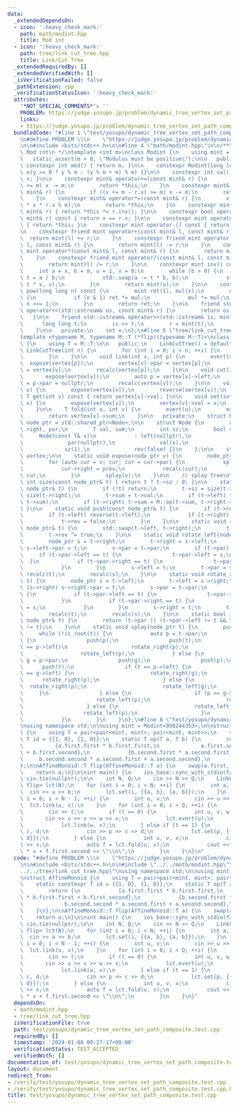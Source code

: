 ```yaml
---
data:
  _extendedDependsOn:
  - icon: ':heavy_check_mark:'
    path: math/modint.hpp
    title: Mod int
  - icon: ':heavy_check_mark:'
    path: tree/link_cut_tree.hpp
    title: Link/Cut Tree
  _extendedRequiredBy: []
  _extendedVerifiedWith: []
  _isVerificationFailed: false
  _pathExtension: cpp
  _verificationStatusIcon: ':heavy_check_mark:'
  attributes:
    '*NOT_SPECIAL_COMMENTS*': ''
    PROBLEM: https://judge.yosupo.jp/problem/dynamic_tree_vertex_set_path_composite
    links:
    - https://judge.yosupo.jp/problem/dynamic_tree_vertex_set_path_composite
  bundledCode: "#line 1 \"test/yosupo/dynamic_tree_vertex_set_path_composite.test.cpp\"\
    \n#define PROBLEM \\\n    \"https://judge.yosupo.jp/problem/dynamic_tree_vertex_set_path_composite\"\
    \n\n#include <bits/stdc++.h>\n\n#line 4 \"math/modint.hpp\"\n\n/**\n * @brief\
    \ Mod int\n */\ntemplate <int m>\nclass Modint {\n    using mint = Modint;\n \
    \   static_assert(m > 0, \"Modulus must be positive\");\n\n   public:\n    static\
    \ constexpr int mod() { return m; }\n\n    constexpr Modint(long long y = 0) :\
    \ x(y >= 0 ? y % m : (y % m + m) % m) {}\n\n    constexpr int val() const { return\
    \ x; }\n\n    constexpr mint& operator+=(const mint& r) {\n        if ((x += r.x)\
    \ >= m) x -= m;\n        return *this;\n    }\n    constexpr mint& operator-=(const\
    \ mint& r) {\n        if ((x += m - r.x) >= m) x -= m;\n        return *this;\n\
    \    }\n    constexpr mint& operator*=(const mint& r) {\n        x = static_cast<int>(1LL\
    \ * x * r.x % m);\n        return *this;\n    }\n    constexpr mint& operator/=(const\
    \ mint& r) { return *this *= r.inv(); }\n\n    constexpr bool operator==(const\
    \ mint& r) const { return x == r.x; }\n\n    constexpr mint operator+() const\
    \ { return *this; }\n    constexpr mint operator-() const { return mint(-x); }\n\
    \n    constexpr friend mint operator+(const mint& l, const mint& r) {\n      \
    \  return mint(l) += r;\n    }\n    constexpr friend mint operator-(const mint&\
    \ l, const mint& r) {\n        return mint(l) -= r;\n    }\n    constexpr friend\
    \ mint operator*(const mint& l, const mint& r) {\n        return mint(l) *= r;\n\
    \    }\n    constexpr friend mint operator/(const mint& l, const mint& r) {\n\
    \        return mint(l) /= r;\n    }\n\n    constexpr mint inv() const {\n   \
    \     int a = x, b = m, u = 1, v = 0;\n        while (b > 0) {\n            int\
    \ t = a / b;\n            std::swap(a -= t * b, b);\n            std::swap(u -=\
    \ t * v, v);\n        }\n        return mint(u);\n    }\n\n    constexpr mint\
    \ pow(long long n) const {\n        mint ret(1), mul(x);\n        while (n > 0)\
    \ {\n            if (n & 1) ret *= mul;\n            mul *= mul;\n           \
    \ n >>= 1;\n        }\n        return ret;\n    }\n\n    friend std::ostream&\
    \ operator<<(std::ostream& os, const mint& r) {\n        return os << r.x;\n \
    \   }\n\n    friend std::istream& operator>>(std::istream& is, mint& r) {\n  \
    \      long long t;\n        is >> t;\n        r = mint(t);\n        return is;\n\
    \    }\n\n   private:\n    int x;\n};\n#line 5 \"tree/link_cut_tree.hpp\"\n\n\
    template <typename M, typename M::T (*flip)(typename M::T)>\nclass LinkCutTree\
    \ {\n    using T = M::T;\n\n   public:\n    LinkCutTree() = default;\n    explicit\
    \ LinkCutTree(int n) {\n        for (int i = 0; i < n; ++i) {\n            vertex.push_back(std::make_shared<Node>(M::id));\n\
    \        }\n    }\n\n    void link(int v, int p) {\n        evert(v);\n      \
    \  expose(vertex[p]);\n        vertex[v]->par = vertex[p];\n        vertex[p]->right\
    \ = vertex[v];\n        recalc(vertex[p]);\n    }\n\n    void cut(int v) {\n \
    \       expose(vertex[v]);\n        auto p = vertex[v]->left;\n        vertex[v]->left\
    \ = p->par = nullptr;\n        recalc(vertex[v]);\n    }\n\n    void evert(int\
    \ v) {\n        expose(vertex[v]);\n        reverse(vertex[v]);\n    }\n\n   \
    \ T get(int v) const { return vertex[v]->val; }\n\n    void set(int v, const T&\
    \ x) {\n        expose(vertex[v]);\n        vertex[v]->val = x;\n        recalc(vertex[v]);\n\
    \    }\n\n    T fold(int u, int v) {\n        evert(u);\n        expose(vertex[v]);\n\
    \        return vertex[v]->sum;\n    }\n\n   private:\n    struct Node;\n    using\
    \ node_ptr = std::shared_ptr<Node>;\n\n    struct Node {\n        node_ptr left,\
    \ right, par;\n        T val, sum;\n        int sz;\n        bool rev;\n\n   \
    \     Node(const T& x)\n            : left(nullptr),\n              right(nullptr),\n\
    \              par(nullptr),\n              val(x),\n              sum(x),\n \
    \             sz(1),\n              rev(false) {}\n    };\n\n    std::vector<node_ptr>\
    \ vertex;\n\n    static void expose(node_ptr v) {\n        node_ptr prev = nullptr;\n\
    \        for (auto cur = v; cur; cur = cur->par) {\n            splay(cur);\n\
    \            cur->right = prev;\n            recalc(cur);\n            prev =\
    \ cur;\n        }\n        splay(v);\n    }\n\n    // splay tree\n\n    static\
    \ int size(const node_ptr& t) { return t ? t->sz : 0; }\n\n    static void recalc(const\
    \ node_ptr& t) {\n        if (!t) return;\n        t->sz = size(t->left) + 1 +\
    \ size(t->right);\n        t->sum = t->val;\n        if (t->left) t->sum = M::op(t->left->sum,\
    \ t->sum);\n        if (t->right) t->sum = M::op(t->sum, t->right->sum);\n   \
    \ }\n\n    static void push(const node_ptr& t) {\n        if (t->rev) {\n    \
    \        if (t->left) reverse(t->left);\n            if (t->right) reverse(t->right);\n\
    \            t->rev = false;\n        }\n    }\n\n    static void reverse(const\
    \ node_ptr& t) {\n        std::swap(t->left, t->right);\n        t->sum = flip(t->sum);\n\
    \        t->rev ^= true;\n    }\n\n    static void rotate_left(node_ptr t) {\n\
    \        node_ptr s = t->right;\n        t->right = s->left;\n        if (s->left)\
    \ s->left->par = t;\n        s->par = t->par;\n        if (t->par) {\n       \
    \     if (t->par->left == t) {\n                t->par->left = s;\n          \
    \  }\n            if (t->par->right == t) {\n                t->par->right = s;\n\
    \            }\n        }\n        s->left = t;\n        t->par = s;\n       \
    \ recalc(t);\n        recalc(s);\n    }\n\n    static void rotate_right(node_ptr\
    \ t) {\n        node_ptr s = t->left;\n        t->left = s->right;\n        if\
    \ (s->right) s->right->par = t;\n        s->par = t->par;\n        if (t->par)\
    \ {\n            if (t->par->left == t) {\n                t->par->left = s;\n\
    \            }\n            if (t->par->right == t) {\n                t->par->right\
    \ = s;\n            }\n        }\n        s->right = t;\n        t->par = s;\n\
    \        recalc(t);\n        recalc(s);\n    }\n\n    static bool is_root(const\
    \ node_ptr& t) {\n        return !t->par || (t->par->left != t && t->par->right\
    \ != t);\n    }\n\n    static void splay(node_ptr t) {\n        push(t);\n   \
    \     while (!is_root(t)) {\n            auto p = t->par;\n            if (is_root(p))\
    \ {\n                push(p);\n                push(t);\n                if (t\
    \ == p->left)\n                    rotate_right(p);\n                else\n  \
    \                  rotate_left(p);\n            } else {\n                auto\
    \ g = p->par;\n                push(g);\n                push(p);\n          \
    \      push(t);\n                if (t == p->left) {\n                    if (p\
    \ == g->left) {\n                        rotate_right(g);\n                  \
    \      rotate_right(p);\n                    } else {\n                      \
    \  rotate_right(p);\n                        rotate_left(g);\n               \
    \     }\n                } else {\n                    if (p == g->left) {\n \
    \                       rotate_left(p);\n                        rotate_right(g);\n\
    \                    } else {\n                        rotate_left(g);\n     \
    \                   rotate_left(p);\n                    }\n                }\n\
    \            }\n        }\n    }\n};\n#line 8 \"test/yosupo/dynamic_tree_vertex_set_path_composite.test.cpp\"\
    \nusing namespace std;\n\nusing mint = Modint<998244353>;\n\nstruct AffineMonoid\
    \ {\n    using T = pair<pair<mint, mint>, pair<mint, mint>>;\n    static constexpr\
    \ T id = {{1, 0}, {1, 0}};\n    static T op(T a, T b) {\n        return {\n  \
    \          {a.first.first * b.first.first,\n             a.first.second * b.first.first\
    \ + b.first.second},\n            {b.second.first * a.second.first,\n        \
    \     b.second.second * a.second.first + a.second.second},\n        };\n    }\n\
    };\n\nAffineMonoid::T flip(AffineMonoid::T a) {\n    swap(a.first, a.second);\n\
    \    return a;\n}\n\nint main() {\n    ios_base::sync_with_stdio(false);\n   \
    \ cin.tie(nullptr);\n\n    int N, Q;\n    cin >> N >> Q;\n    LinkCutTree<AffineMonoid,\
    \ flip> lct(N);\n    for (int i = 0; i < N; ++i) {\n        int a, b;\n      \
    \  cin >> a >> b;\n        lct.set(i, {{a, b}, {a, b}});\n    }\n    for (int\
    \ i = 0; i < N - 1; ++i) {\n        int u, v;\n        cin >> u >> v;\n      \
    \  lct.link(u, v);\n    }\n    for (int i = 0; i < Q; ++i) {\n        int t;\n\
    \        cin >> t;\n        if (t == 0) {\n            int u, v, w, x;\n     \
    \       cin >> u >> v >> w >> x;\n            lct.evert(u);\n            lct.cut(v);\n\
    \            lct.link(w, x);\n        } else if (t == 1) {\n            int p,\
    \ c, d;\n            cin >> p >> c >> d;\n            lct.set(p, {{c, d}, {c,\
    \ d}});\n        } else {\n            int u, v, x;\n            cin >> u >> v\
    \ >> x;\n            auto f = lct.fold(u, v);\n            cout << f.first.first\
    \ * x + f.first.second << \"\\n\";\n        }\n    }\n}\n"
  code: "#define PROBLEM \\\n    \"https://judge.yosupo.jp/problem/dynamic_tree_vertex_set_path_composite\"\
    \n\n#include <bits/stdc++.h>\n\n#include \"../../math/modint.hpp\"\n#include \"\
    ../../tree/link_cut_tree.hpp\"\nusing namespace std;\n\nusing mint = Modint<998244353>;\n\
    \nstruct AffineMonoid {\n    using T = pair<pair<mint, mint>, pair<mint, mint>>;\n\
    \    static constexpr T id = {{1, 0}, {1, 0}};\n    static T op(T a, T b) {\n\
    \        return {\n            {a.first.first * b.first.first,\n             a.first.second\
    \ * b.first.first + b.first.second},\n            {b.second.first * a.second.first,\n\
    \             b.second.second * a.second.first + a.second.second},\n        };\n\
    \    }\n};\n\nAffineMonoid::T flip(AffineMonoid::T a) {\n    swap(a.first, a.second);\n\
    \    return a;\n}\n\nint main() {\n    ios_base::sync_with_stdio(false);\n   \
    \ cin.tie(nullptr);\n\n    int N, Q;\n    cin >> N >> Q;\n    LinkCutTree<AffineMonoid,\
    \ flip> lct(N);\n    for (int i = 0; i < N; ++i) {\n        int a, b;\n      \
    \  cin >> a >> b;\n        lct.set(i, {{a, b}, {a, b}});\n    }\n    for (int\
    \ i = 0; i < N - 1; ++i) {\n        int u, v;\n        cin >> u >> v;\n      \
    \  lct.link(u, v);\n    }\n    for (int i = 0; i < Q; ++i) {\n        int t;\n\
    \        cin >> t;\n        if (t == 0) {\n            int u, v, w, x;\n     \
    \       cin >> u >> v >> w >> x;\n            lct.evert(u);\n            lct.cut(v);\n\
    \            lct.link(w, x);\n        } else if (t == 1) {\n            int p,\
    \ c, d;\n            cin >> p >> c >> d;\n            lct.set(p, {{c, d}, {c,\
    \ d}});\n        } else {\n            int u, v, x;\n            cin >> u >> v\
    \ >> x;\n            auto f = lct.fold(u, v);\n            cout << f.first.first\
    \ * x + f.first.second << \"\\n\";\n        }\n    }\n}"
  dependsOn:
  - math/modint.hpp
  - tree/link_cut_tree.hpp
  isVerificationFile: true
  path: test/yosupo/dynamic_tree_vertex_set_path_composite.test.cpp
  requiredBy: []
  timestamp: '2024-01-08 00:27:17+09:00'
  verificationStatus: TEST_ACCEPTED
  verifiedWith: []
documentation_of: test/yosupo/dynamic_tree_vertex_set_path_composite.test.cpp
layout: document
redirect_from:
- /verify/test/yosupo/dynamic_tree_vertex_set_path_composite.test.cpp
- /verify/test/yosupo/dynamic_tree_vertex_set_path_composite.test.cpp.html
title: test/yosupo/dynamic_tree_vertex_set_path_composite.test.cpp
---
```

